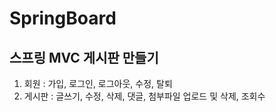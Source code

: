 # SpringBoard
## 스프링 MVC 게시판 만들기
1. 회원 : 가입, 로그인, 로그아웃, 수정, 탈퇴
2. 게시판 : 글쓰기, 수정, 삭제, 댓글, 첨부파일 업로드 및 삭제, 조회수
